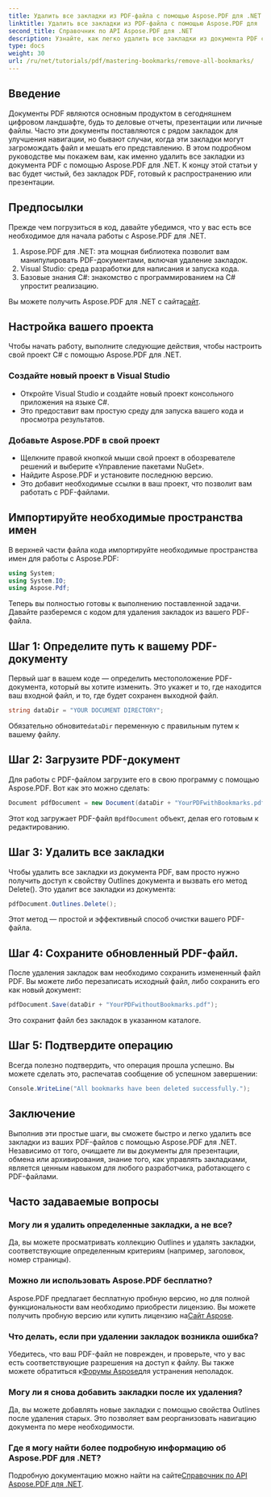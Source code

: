 ```yaml
---
title: Удалить все закладки из PDF-файла с помощью Aspose.PDF для .NET
linktitle: Удалить все закладки из PDF-файла с помощью Aspose.PDF для .NET
second_title: Справочник по API Aspose.PDF для .NET
description: Узнайте, как легко удалить все закладки из документа PDF с помощью Aspose.PDF для .NET. Это пошаговое руководство содержит подробные инструкции.
type: docs
weight: 30
url: /ru/net/tutorials/pdf/mastering-bookmarks/remove-all-bookmarks/
---
```

## Введение

Документы PDF являются основным продуктом в сегодняшнем цифровом ландшафте, будь то деловые отчеты, презентации или личные файлы. Часто эти документы поставляются с рядом закладок для улучшения навигации, но бывают случаи, когда эти закладки могут загромождать файл и мешать его представлению. В этом подробном руководстве мы покажем вам, как именно удалить все закладки из документа PDF с помощью Aspose.PDF для .NET. К концу этой статьи у вас будет чистый, без закладок PDF, готовый к распространению или презентации.

## Предпосылки

Прежде чем погрузиться в код, давайте убедимся, что у вас есть все необходимое для начала работы с Aspose.PDF для .NET.

1. Aspose.PDF для .NET: эта мощная библиотека позволит вам манипулировать PDF-документами, включая удаление закладок.
2. Visual Studio: среда разработки для написания и запуска кода.
3. Базовые знания C#: знакомство с программированием на C# упростит реализацию.

 Вы можете получить Aspose.PDF для .NET с сайта[сайт](https://releases.aspose.com/pdf/net/).

## Настройка вашего проекта

Чтобы начать работу, выполните следующие действия, чтобы настроить свой проект C# с помощью Aspose.PDF для .NET.

### Создайте новый проект в Visual Studio

- Откройте Visual Studio и создайте новый проект консольного приложения на языке C#.
- Это предоставит вам простую среду для запуска вашего кода и просмотра результатов.

### Добавьте Aspose.PDF в свой проект

- Щелкните правой кнопкой мыши свой проект в обозревателе решений и выберите «Управление пакетами NuGet».
- Найдите Aspose.PDF и установите последнюю версию.
- Это добавит необходимые ссылки в ваш проект, что позволит вам работать с PDF-файлами.

## Импортируйте необходимые пространства имен

В верхней части файла кода импортируйте необходимые пространства имен для работы с Aspose.PDF:

```csharp
using System;
using System.IO;
using Aspose.Pdf;
```

Теперь вы полностью готовы к выполнению поставленной задачи. Давайте разберемся с кодом для удаления закладок из вашего PDF-файла.

## Шаг 1: Определите путь к вашему PDF-документу

Первый шаг в вашем коде — определить местоположение PDF-документа, который вы хотите изменить. Это укажет и то, где находится ваш входной файл, и то, где будет сохранен выходной файл.

```csharp
string dataDir = "YOUR DOCUMENT DIRECTORY";
```

 Обязательно обновите`dataDir` переменную с правильным путем к вашему файлу.

## Шаг 2: Загрузите PDF-документ

Для работы с PDF-файлом загрузите его в свою программу с помощью Aspose.PDF. Вот как это можно сделать:

```csharp
Document pdfDocument = new Document(dataDir + "YourPDFwithBookmarks.pdf");
```

 Этот код загружает PDF-файл в`pdfDocument` объект, делая его готовым к редактированию.

## Шаг 3: Удалить все закладки

Чтобы удалить все закладки из документа PDF, вам просто нужно получить доступ к свойству Outlines документа и вызвать его метод Delete(). Это удалит все закладки из документа:

```csharp
pdfDocument.Outlines.Delete();
```

Этот метод — простой и эффективный способ очистки вашего PDF-файла.

## Шаг 4: Сохраните обновленный PDF-файл.

После удаления закладок вам необходимо сохранить измененный файл PDF. Вы можете либо перезаписать исходный файл, либо сохранить его как новый документ:

```csharp
pdfDocument.Save(dataDir + "YourPDFwithoutBookmarks.pdf");
```

Это сохранит файл без закладок в указанном каталоге.

## Шаг 5: Подтвердите операцию

Всегда полезно подтвердить, что операция прошла успешно. Вы можете сделать это, распечатав сообщение об успешном завершении:

```csharp
Console.WriteLine("All bookmarks have been deleted successfully.");
```

## Заключение

Выполнив эти простые шаги, вы сможете быстро и легко удалить все закладки из ваших PDF-файлов с помощью Aspose.PDF для .NET. Независимо от того, очищаете ли вы документы для презентации, обмена или архивирования, знание того, как управлять закладками, является ценным навыком для любого разработчика, работающего с PDF-файлами.

## Часто задаваемые вопросы

### Могу ли я удалить определенные закладки, а не все?

Да, вы можете просматривать коллекцию Outlines и удалять закладки, соответствующие определенным критериям (например, заголовок, номер страницы).

### Можно ли использовать Aspose.PDF бесплатно?

 Aspose.PDF предлагает бесплатную пробную версию, но для полной функциональности вам необходимо приобрести лицензию. Вы можете получить пробную версию или купить лицензию на[Сайт Aspose](https://purchase.aspose.com/buy).

### Что делать, если при удалении закладок возникла ошибка?

 Убедитесь, что ваш PDF-файл не поврежден, и проверьте, что у вас есть соответствующие разрешения на доступ к файлу. Вы также можете обратиться к[Форумы Aspose](https://forum.aspose.com/c/pdf/9)для устранения неполадок.

### Могу ли я снова добавить закладки после их удаления?

Да, вы можете добавлять новые закладки с помощью свойства Outlines после удаления старых. Это позволяет вам реорганизовать навигацию документа по мере необходимости.

### Где я могу найти более подробную информацию об Aspose.PDF для .NET?

 Подробную документацию можно найти на сайте[Справочник по API Aspose.PDF для .NET](https://reference.aspose.com/pdf/net/).